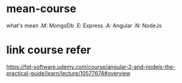# mean-course 

what's mean
  .M: MongoDb
  .E: Express
  .A: Angular
  .N: NodeJs

# link course refer 
https://fpt-software.udemy.com/course/angular-2-and-nodejs-the-practical-guide/learn/lecture/10577674#overview
